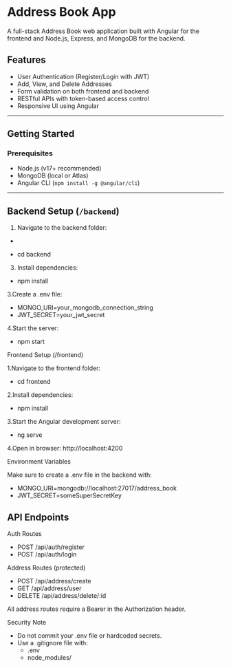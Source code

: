 #  Address Book App

A full-stack Address Book web application built with Angular for the frontend and Node.js, Express, and MongoDB for the backend.

##  Features

-  User Authentication (Register/Login with JWT)
-  Add, View, and Delete Addresses
-  Form validation on both frontend and backend
-  RESTful APIs with token-based access control
-  Responsive UI using Angular

  
---

##  Getting Started

###  Prerequisites

- Node.js (v17+ recommended)
- MongoDB (local or Atlas)
- Angular CLI (`npm install -g @angular/cli`)

---

##  Backend Setup (`/backend`)

1. Navigate to the backend folder:
  -  ```bash
  -  cd backend
3. Install dependencies:

 -  npm install

3.Create a .env file:

 -  MONGO_URI=your_mongodb_connection_string
 -  JWT_SECRET=your_jwt_secret
  
4.Start the server:

 -  npm start
  
Frontend Setup (/frontend)

1.Navigate to the frontend folder:

 -  cd frontend
  
2.Install dependencies:

 -  npm install
  
3.Start the Angular development server:

 -  ng serve
  
4.Open in browser: http://localhost:4200

Environment Variables

  Make sure to create a .env file in the backend with:
  - MONGO_URI=mongodb://localhost:27017/address_book
  - JWT_SECRET=someSuperSecretKey
  
  ## API Endpoints

Auth Routes
  - POST /api/auth/register
  - POST /api/auth/login

Address Routes (protected)
  - POST /api/address/create
  - GET /api/address/user
  - DELETE /api/address/delete/:id

All address routes require a Bearer <token> in the Authorization header.

Security Note
  - Do not commit your .env file or hardcoded secrets.
  - Use a .gitignore file with:
      - .env
      - node_modules/
  





